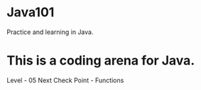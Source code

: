 # Java101
Practice and learning in Java.
<h1>This is a coding arena for Java.</h1>
Level - 05
Next Check Point - Functions
